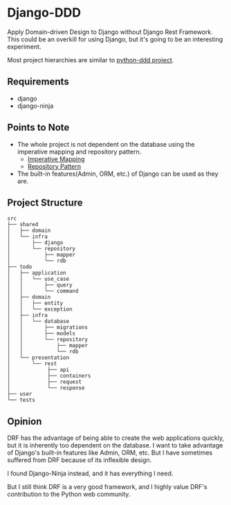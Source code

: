 # Django-DDD

Apply Domain-driven Design to Django without Django Rest Framework. 
This could be an overkill for using Django, but it's going to be an interesting experiment.

Most project hierarchies are similar to [python-ddd project](https://github.com/qu3vipon/python-ddd).

## Requirements
- django
- django-ninja

## Points to Note
- The whole project is not dependent on the database using the imperative mapping and repository pattern.
  - [Imperative Mapping](src/shared/infra/repository/mapper.py)
  - [Repository Pattern](src/todo/infra/database/repository/rdb.py)
- The built-in features(Admin, ORM, etc.) of Django can be used as they are.

## Project Structure
```
src
├── shared
│   ├── domain
│   └── infra
│       ├── django
│       └── repository
│           ├── mapper
│           └── rdb
├── todo
│   ├── application
│   │   └── use_case
│   │       ├── query
│   │       └── command
│   ├── domain
│   │   ├── entity
│   │   └── exception
│   ├── infra
│   │   └── database
│   │       ├── migrations
│   │       ├── models
│   │       └── repository
│   │           ├── mapper
│   │           └── rdb
│   └── presentation
│       └── rest
│            ├── api
│            ├── containers
│            ├── request
│            └── response
├── user
└── tests
```


## Opinion
DRF has the advantage of being able to create the web applications quickly, but it is inherently too dependent on the database. I want to take advantage of Django's built-in features like Admin, ORM, etc. But I have sometimes suffered from DRF because of its inflexible design.

I found Django-Ninja instead, and it has everything I need.

But I still think DRF is a very good framework, and I highly value DRF's contribution to the Python web community.

